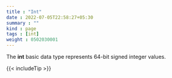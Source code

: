 ```yaml
---
title : "Int"
date : 2022-07-05T22:58:27+05:30
summary : ""
kind : page 
tags : [int]
weight : 0502030001
---
```


The **int** basic data type represents 64-bit signed integer values.

<!--more-->

{{< includeTip >}}